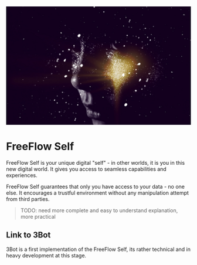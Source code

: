 


![](img/ffself.png)

# FreeFlow Self 

FreeFlow Self is your unique digital "self" - in other worlds, it is you in this new digital world. It gives you access to seamless capabilities and experiences. 

FreeFlow Self guarantees that only you have access to your data - no one else. It encourages a trustful environment without any manipulation attempt from third parties.

> TODO: need more complete and easy to understand explanation, more practical

## Link to 3Bot

3Bot is a first implementation of the FreeFlow Self, its rather technical and in heavy development at this stage.
